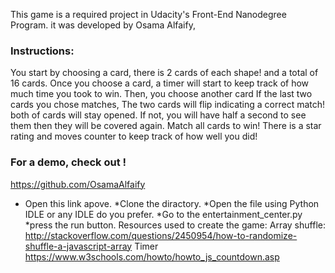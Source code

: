 This game is a required project in Udacity's Front-End Nanodegree Program. it was developed by Osama Alfaify,

### Instructions:

You start by choosing a card, there is 2 cards of each shape! and a total of 16 cards.
Once you choose a card, a timer will start to keep track of how much time you took to win.
Then, you choose another card
If the last two cards you chose matches, The two cards will flip indicating a correct match! both of cards will stay opened.
If not, you will have half a second to see them then they will be covered again.
Match all cards to win!
There is a star rating and moves counter to keep track of how well you did!

### For a demo, check out !

https://github.com/OsamaAlfaify

* Open this link apove. 
*Clone the diractory. 
*Open the file using Python IDLE or any IDLE do you prefer. 
*Go to the entertainment_center.py 
*press the run button.
Resources used to create the game:
Array shuffle:
http://stackoverflow.com/questions/2450954/how-to-randomize-shuffle-a-javascript-array
Timer
https://www.w3schools.com/howto/howto_js_countdown.asp
